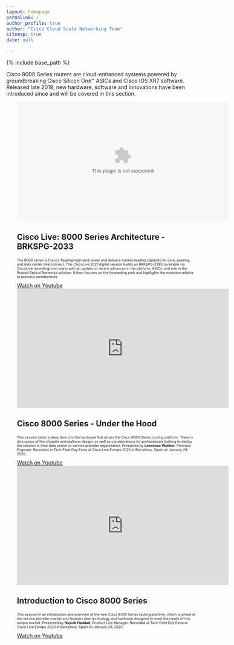 ```yaml
---
layout: homepage
permalink: /
author_profile: true
author: "Cisco Cloud Scale Networking Team"
sitemap: true
date: null

---
```


{% include base_path %}

<div>
    <p>Cisco 8000 Series routers are cloud-enhanced systems powered by groundbreaking Cisco Silicon One™ ASICs and Cisco IOS XR7 software. Released late 2019, new hardware, software and innovations have been introduced since and will be covered in this section.</p>
</div>

<div class="feature_wrapper">
    <div class="feature__item--right">
        <div class="archive__item" style="margin-left: 2em;">
            <div class="archive__item-teaser center" style="display: block; margin-left: auto; margin-right: auto;">
                <embed type="video" iframe width="560" height="315" src="https://www.ciscolive.com/on-demand/on-demand-library.html?search=cisco%208000#/session/1610554628039001Tso9" frameborder="0"
                allowfullscreen></iframe>
            </div>
        <div class="archive__item-body">
            <h2 class="archive__item-title"><a href="https://www.ciscolive.com/on-demand/on-demand-library.html?search=cisco%208000#/session/1610554628039001Tso9" target="_blank"></a>
            Cisco Live: 8000 Series Architecture - BRKSPG-2033</h2>
            <div class="archive__item-excerpt" style="font-size: 0.65em;">
            <p>The 8000 series is Cisco’s flagship high-end router and delivers market-leading capacity for core, peering, and data center interconnect. This CiscoLive 
            2021 digital session builds on BRKSPG-2280 (available via CiscoLive recording) and starts with an update on recent advances in the platform, ASICs, and role in 
            the Routed Optical Networks solution. It then focuses on the forwarding path and highlights the evolution relative to previous architectures.</p>
            </div>
            <a href="https://www.ciscolive.com/on-demand/on-demand-library.html?search=cisco%208000#/session/1610554628039001Tso9" target="_blank"  class="btn btn--large">Watch on Youtube</a>
        </div>
    </div>
</div>

<div class="feature_wrapper">
    <div class="feature__item--left">
        <div class="archive__item" style="margin-left: 2em;">
            <div class="archive__item-teaser center" style="display: block; margin-left: auto; margin-right: auto;">
                <iframe width="560" height="315" src="https://www.youtube.com/watch?v=KIGct1QOtdI" frameborder="0"
                allowfullscreen></iframe>
            </div>
        <div class="archive__item-body">
            <h2 class="archive__item-title"><a href="https://www.youtube.com/watch?v=KIGct1QOtdI" target="_blank"></a>
            Cisco 8000 Series - Under the Hood</h2>
            <div class="archive__item-excerpt" style="font-size: 0.65em;">
            <p>This session takes a deep dive into the hardware that drives the Cisco 8000 Series routing platform. There is discussion of the chipsets and     
                platform design, as well as considerations for professionals looking to deploy the solution in their data center or service provider organization. 
                Presented by <b>Lawrence Wobker</b>, Principal Engineer. Recorded at Tech Field Day Extra at Cisco Live Europe 2020 in Barcelona, Spain on January 29, 2020..</p>
            </div>
            <a href="https://www.youtube.com/watch?v=KIGct1QOtdI" target="_blank"  class="btn btn--large">Watch on Youtube</a>
        </div>
    </div>
</div>

<div class="feature_wrapper">
    <div class="feature__item--right">
        <div class="archive__item" style="margin-left: 2em;">
            <div class="archive__item-teaser center" style="display: block; margin-left: auto; margin-right: auto;">
                <iframe width="560" height="315" src="https://www.youtube.com/watch?v=I4cF-VyzwpM" frameborder="0"
                allowfullscreen></iframe>
            </div>
        <div class="archive__item-body">
            <h2 class="archive__item-title"><a href="https://www.youtube.com/watch?v=I4cF-VyzwpM" target="_blank"></a>
            Introduction to Cisco 8000 Series</h2>
            <div class="archive__item-excerpt" style="font-size: 0.65em;">
            <p>This session in an introduction and overview of the new Cisco 8000 Series routing platform, which is aimed at the service provider market and   
                features new technology and hardware designed to meet the needs of this unique market. Presented by <b>Najeeb Haddad</b>, Product Line Manager. 
                Recorded at Tech Field Day Extra at Cisco Live Europe 2020 in Barcelona, Spain on January 29, 2020.</p>
            </div>
            <a href="https://www.youtube.com/watch?v=I4cF-VyzwpM" target="_blank"  class="btn btn--large">Watch on Youtube</a>
        </div>
    </div>
</div>






